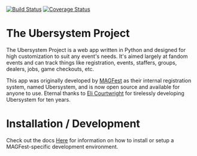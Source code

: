 [![Build Status](https://travis-ci.org/magfest/ubersystem.svg)](https://travis-ci.org/magfest/ubersystem) [![Coverage Status](https://coveralls.io/repos/github/magfest/ubersystem/badge.svg?branch=master)](https://coveralls.io/github/magfest/ubersystem?branch=master)


The Ubersystem Project
=======

The Ubersystem Project is a web app written in Python and designed for high customization to suit any event's needs. It's aimed largely at fandom events and can track things like registration, events, staffers, groups, dealers, jobs, game checkouts, etc.

This app was originally developed by [MAGFest](http://magfest.org) as their internal registration system, named Ubersystem, and is now open source and available for anyone to use. Eternal thanks to [Eli Courtwright](https://github.com/EliAndrewC) for tirelessly developing Ubersystem for ten years.

Installation / Development
===========================

Check out the docs [Here](INSTALL.md) for information on how to install or setup a MAGFest-specific development environment.
